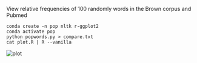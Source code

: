 View relative frequencies of 100 randomly words in the Brown corpus and Pubmed

```
conda create -n pop nltk r-ggplot2
conda activate pop
python popwords.py > compare.txt
cat plot.R | R --vanilla
```

![plot](https://i.imgur.com/4JfbJiy.png)
